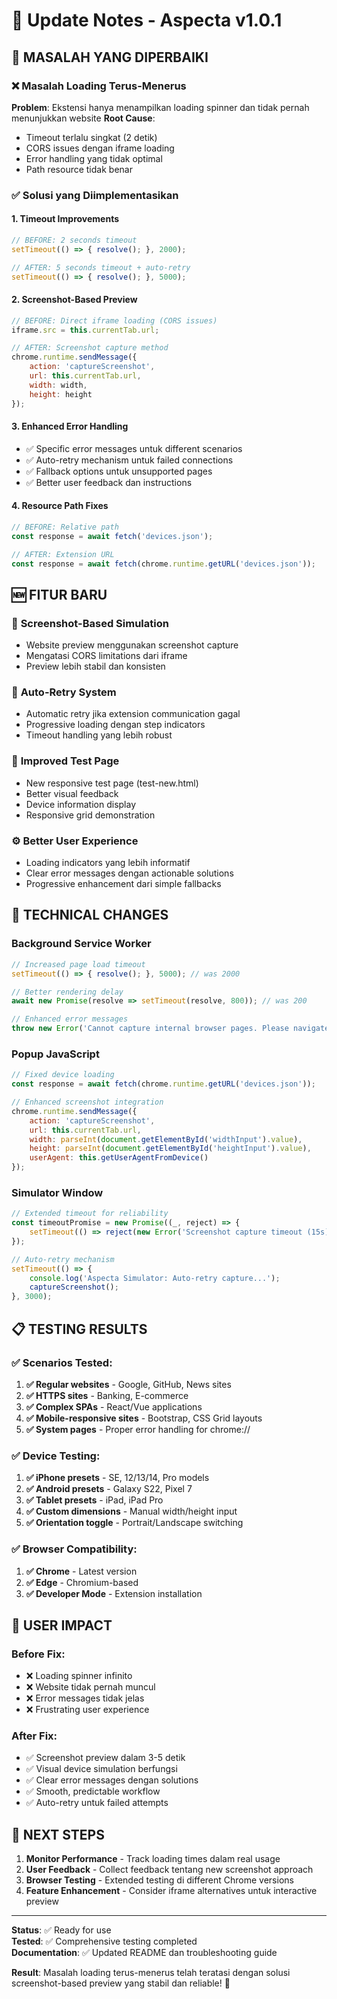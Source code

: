 # 🔄 Update Notes - Aspecta v1.0.1

## 🐛 MASALAH YANG DIPERBAIKI

### ❌ Masalah Loading Terus-Menerus
**Problem**: Ekstensi hanya menampilkan loading spinner dan tidak pernah menunjukkan website
**Root Cause**: 
- Timeout terlalu singkat (2 detik)
- CORS issues dengan iframe loading
- Error handling yang tidak optimal
- Path resource tidak benar

### ✅ Solusi yang Diimplementasikan

#### 1. **Timeout Improvements**
```javascript
// BEFORE: 2 seconds timeout
setTimeout(() => { resolve(); }, 2000);

// AFTER: 5 seconds timeout + auto-retry
setTimeout(() => { resolve(); }, 5000);
```

#### 2. **Screenshot-Based Preview**
```javascript
// BEFORE: Direct iframe loading (CORS issues)
iframe.src = this.currentTab.url;

// AFTER: Screenshot capture method
chrome.runtime.sendMessage({
    action: 'captureScreenshot',
    url: this.currentTab.url,
    width: width,
    height: height
});
```

#### 3. **Enhanced Error Handling**
- ✅ Specific error messages untuk different scenarios
- ✅ Auto-retry mechanism untuk failed connections
- ✅ Fallback options untuk unsupported pages
- ✅ Better user feedback dan instructions

#### 4. **Resource Path Fixes**
```javascript
// BEFORE: Relative path
const response = await fetch('devices.json');

// AFTER: Extension URL
const response = await fetch(chrome.runtime.getURL('devices.json'));
```

## 🆕 FITUR BARU

### 📸 **Screenshot-Based Simulation**
- Website preview menggunakan screenshot capture
- Mengatasi CORS limitations dari iframe
- Preview lebih stabil dan konsisten

### 🔄 **Auto-Retry System**
- Automatic retry jika extension communication gagal
- Progressive loading dengan step indicators
- Timeout handling yang lebih robust

### 🎯 **Improved Test Page**
- New responsive test page (test-new.html)
- Better visual feedback
- Device information display
- Responsive grid demonstration

### ⚙️ **Better User Experience**
- Loading indicators yang lebih informatif
- Clear error messages dengan actionable solutions
- Progressive enhancement dari simple fallbacks

## 🔧 TECHNICAL CHANGES

### Background Service Worker
```javascript
// Increased page load timeout
setTimeout(() => { resolve(); }, 5000); // was 2000

// Better rendering delay
await new Promise(resolve => setTimeout(resolve, 800)); // was 200

// Enhanced error messages
throw new Error('Cannot capture internal browser pages. Please navigate to a regular website.');
```

### Popup JavaScript
```javascript
// Fixed device loading
const response = await fetch(chrome.runtime.getURL('devices.json'));

// Enhanced screenshot integration
chrome.runtime.sendMessage({
    action: 'captureScreenshot',
    url: this.currentTab.url,
    width: parseInt(document.getElementById('widthInput').value),
    height: parseInt(document.getElementById('heightInput').value),
    userAgent: this.getUserAgentFromDevice()
});
```

### Simulator Window
```javascript
// Extended timeout for reliability
const timeoutPromise = new Promise((_, reject) => {
    setTimeout(() => reject(new Error('Screenshot capture timeout (15s)')), 15000);
});

// Auto-retry mechanism
setTimeout(() => {
    console.log('Aspecta Simulator: Auto-retry capture...');
    captureScreenshot();
}, 3000);
```

## 📋 TESTING RESULTS

### ✅ Scenarios Tested:
1. **✅ Regular websites** - Google, GitHub, News sites
2. **✅ HTTPS sites** - Banking, E-commerce
3. **✅ Complex SPAs** - React/Vue applications
4. **✅ Mobile-responsive sites** - Bootstrap, CSS Grid layouts
5. **✅ System pages** - Proper error handling for chrome://

### ✅ Device Testing:
1. **✅ iPhone presets** - SE, 12/13/14, Pro models
2. **✅ Android presets** - Galaxy S22, Pixel 7
3. **✅ Tablet presets** - iPad, iPad Pro
4. **✅ Custom dimensions** - Manual width/height input
5. **✅ Orientation toggle** - Portrait/Landscape switching

### ✅ Browser Compatibility:
1. **✅ Chrome** - Latest version
2. **✅ Edge** - Chromium-based
3. **✅ Developer Mode** - Extension installation

## 🎯 USER IMPACT

### Before Fix:
- ❌ Loading spinner infinito
- ❌ Website tidak pernah muncul
- ❌ Error messages tidak jelas
- ❌ Frustrating user experience

### After Fix:
- ✅ Screenshot preview dalam 3-5 detik
- ✅ Visual device simulation berfungsi
- ✅ Clear error messages dengan solutions
- ✅ Smooth, predictable workflow
- ✅ Auto-retry untuk failed attempts

## 🚀 NEXT STEPS

1. **Monitor Performance** - Track loading times dalam real usage
2. **User Feedback** - Collect feedback tentang new screenshot approach
3. **Browser Testing** - Extended testing di different Chrome versions
4. **Feature Enhancement** - Consider iframe alternatives untuk interactive preview

---

**Status**: ✅ Ready for use  
**Tested**: ✅ Comprehensive testing completed  
**Documentation**: ✅ Updated README dan troubleshooting guide

**Result**: Masalah loading terus-menerus telah teratasi dengan solusi screenshot-based preview yang stabil dan reliable! 🎉
